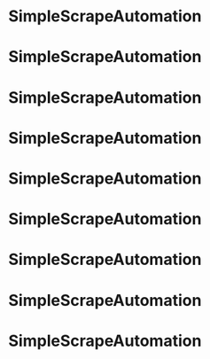 # SimpleScrapeAutomation
# SimpleScrapeAutomation
# SimpleScrapeAutomation
# SimpleScrapeAutomation
# SimpleScrapeAutomation
# SimpleScrapeAutomation
# SimpleScrapeAutomation
# SimpleScrapeAutomation
# SimpleScrapeAutomation
